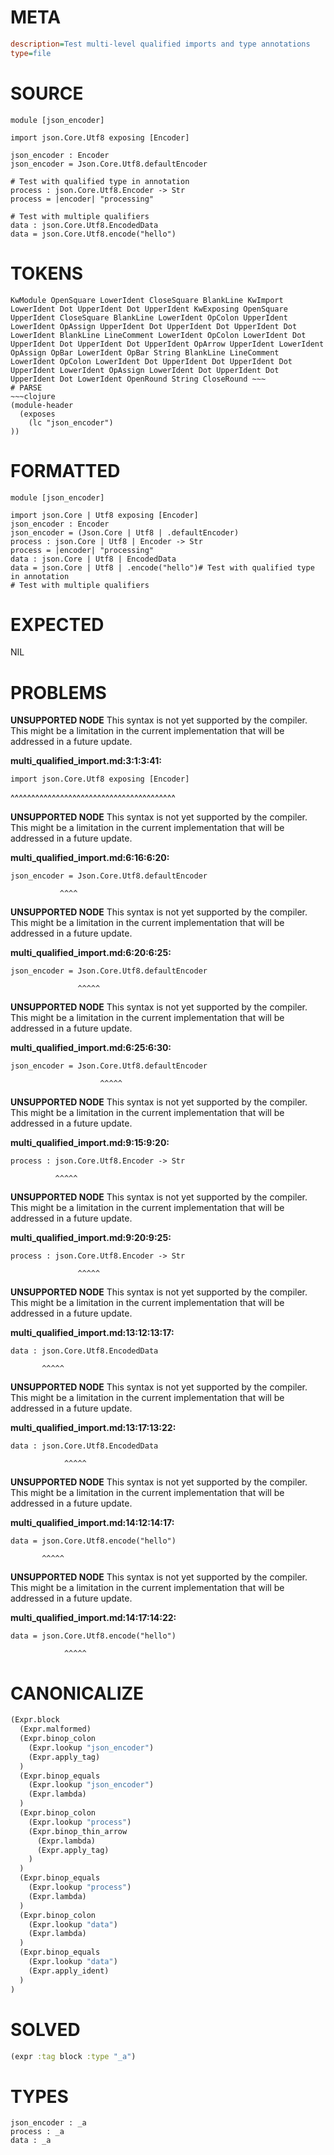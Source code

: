 # META
~~~ini
description=Test multi-level qualified imports and type annotations
type=file
~~~
# SOURCE
~~~roc
module [json_encoder]

import json.Core.Utf8 exposing [Encoder]

json_encoder : Encoder
json_encoder = Json.Core.Utf8.defaultEncoder

# Test with qualified type in annotation
process : json.Core.Utf8.Encoder -> Str
process = |encoder| "processing"

# Test with multiple qualifiers
data : json.Core.Utf8.EncodedData
data = json.Core.Utf8.encode("hello")
~~~
# TOKENS
~~~text
KwModule OpenSquare LowerIdent CloseSquare BlankLine KwImport LowerIdent Dot UpperIdent Dot UpperIdent KwExposing OpenSquare UpperIdent CloseSquare BlankLine LowerIdent OpColon UpperIdent LowerIdent OpAssign UpperIdent Dot UpperIdent Dot UpperIdent Dot LowerIdent BlankLine LineComment LowerIdent OpColon LowerIdent Dot UpperIdent Dot UpperIdent Dot UpperIdent OpArrow UpperIdent LowerIdent OpAssign OpBar LowerIdent OpBar String BlankLine LineComment LowerIdent OpColon LowerIdent Dot UpperIdent Dot UpperIdent Dot UpperIdent LowerIdent OpAssign LowerIdent Dot UpperIdent Dot UpperIdent Dot LowerIdent OpenRound String CloseRound ~~~
# PARSE
~~~clojure
(module-header
  (exposes
    (lc "json_encoder")
))
~~~
# FORMATTED
~~~roc
module [json_encoder]

import json.Core | Utf8 exposing [Encoder]
json_encoder : Encoder
json_encoder = (Json.Core | Utf8 | .defaultEncoder)
process : json.Core | Utf8 | Encoder -> Str
process = |encoder| "processing"
data : json.Core | Utf8 | EncodedData
data = json.Core | Utf8 | .encode("hello")# Test with qualified type in annotation
# Test with multiple qualifiers
~~~
# EXPECTED
NIL
# PROBLEMS
**UNSUPPORTED NODE**
This syntax is not yet supported by the compiler.
This might be a limitation in the current implementation that will be addressed in a future update.

**multi_qualified_import.md:3:1:3:41:**
```roc
import json.Core.Utf8 exposing [Encoder]
```
^^^^^^^^^^^^^^^^^^^^^^^^^^^^^^^^^^^^^^^^


**UNSUPPORTED NODE**
This syntax is not yet supported by the compiler.
This might be a limitation in the current implementation that will be addressed in a future update.

**multi_qualified_import.md:6:16:6:20:**
```roc
json_encoder = Json.Core.Utf8.defaultEncoder
```
               ^^^^


**UNSUPPORTED NODE**
This syntax is not yet supported by the compiler.
This might be a limitation in the current implementation that will be addressed in a future update.

**multi_qualified_import.md:6:20:6:25:**
```roc
json_encoder = Json.Core.Utf8.defaultEncoder
```
                   ^^^^^


**UNSUPPORTED NODE**
This syntax is not yet supported by the compiler.
This might be a limitation in the current implementation that will be addressed in a future update.

**multi_qualified_import.md:6:25:6:30:**
```roc
json_encoder = Json.Core.Utf8.defaultEncoder
```
                        ^^^^^


**UNSUPPORTED NODE**
This syntax is not yet supported by the compiler.
This might be a limitation in the current implementation that will be addressed in a future update.

**multi_qualified_import.md:9:15:9:20:**
```roc
process : json.Core.Utf8.Encoder -> Str
```
              ^^^^^


**UNSUPPORTED NODE**
This syntax is not yet supported by the compiler.
This might be a limitation in the current implementation that will be addressed in a future update.

**multi_qualified_import.md:9:20:9:25:**
```roc
process : json.Core.Utf8.Encoder -> Str
```
                   ^^^^^


**UNSUPPORTED NODE**
This syntax is not yet supported by the compiler.
This might be a limitation in the current implementation that will be addressed in a future update.

**multi_qualified_import.md:13:12:13:17:**
```roc
data : json.Core.Utf8.EncodedData
```
           ^^^^^


**UNSUPPORTED NODE**
This syntax is not yet supported by the compiler.
This might be a limitation in the current implementation that will be addressed in a future update.

**multi_qualified_import.md:13:17:13:22:**
```roc
data : json.Core.Utf8.EncodedData
```
                ^^^^^


**UNSUPPORTED NODE**
This syntax is not yet supported by the compiler.
This might be a limitation in the current implementation that will be addressed in a future update.

**multi_qualified_import.md:14:12:14:17:**
```roc
data = json.Core.Utf8.encode("hello")
```
           ^^^^^


**UNSUPPORTED NODE**
This syntax is not yet supported by the compiler.
This might be a limitation in the current implementation that will be addressed in a future update.

**multi_qualified_import.md:14:17:14:22:**
```roc
data = json.Core.Utf8.encode("hello")
```
                ^^^^^


# CANONICALIZE
~~~clojure
(Expr.block
  (Expr.malformed)
  (Expr.binop_colon
    (Expr.lookup "json_encoder")
    (Expr.apply_tag)
  )
  (Expr.binop_equals
    (Expr.lookup "json_encoder")
    (Expr.lambda)
  )
  (Expr.binop_colon
    (Expr.lookup "process")
    (Expr.binop_thin_arrow
      (Expr.lambda)
      (Expr.apply_tag)
    )
  )
  (Expr.binop_equals
    (Expr.lookup "process")
    (Expr.lambda)
  )
  (Expr.binop_colon
    (Expr.lookup "data")
    (Expr.lambda)
  )
  (Expr.binop_equals
    (Expr.lookup "data")
    (Expr.apply_ident)
  )
)
~~~
# SOLVED
~~~clojure
(expr :tag block :type "_a")
~~~
# TYPES
~~~roc
json_encoder : _a
process : _a
data : _a
~~~
